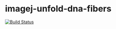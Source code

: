 # imagej-unfold-dna-fibers

[![Build Status](https://travis-ci.org/IES-HelmholtzZentrumMunchen/imagej-unfold-dna-fibers.svg?branch=master)](https://travis-ci.org/IES-HelmholtzZentrumMunchen/imagej-unfold-dna-fibers)
